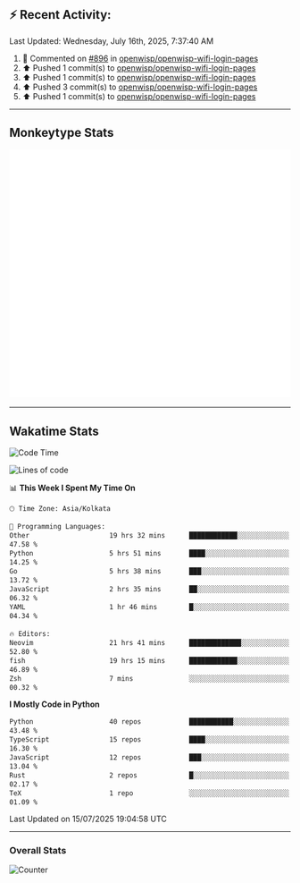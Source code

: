 ## :zap: Recent Activity:
<!--RECENT_ACTIVITY:last_update-->
Last Updated: Wednesday, July 16th, 2025, 7:37:40 AM
<!--RECENT_ACTIVITY:last_update_end-->
<!--RECENT_ACTIVITY:start-->
1. 💬 Commented on [#896](https://github.com/openwisp/openwisp-wifi-login-pages/pull/896#discussion_r2206820751) in [openwisp/openwisp-wifi-login-pages](https://github.com/openwisp/openwisp-wifi-login-pages)<br>
2. ⬆️ Pushed 1 commit(s) to [openwisp/openwisp-wifi-login-pages](https://github.com/openwisp/openwisp-wifi-login-pages)<br>
3. ⬆️ Pushed 1 commit(s) to [openwisp/openwisp-wifi-login-pages](https://github.com/openwisp/openwisp-wifi-login-pages)<br>
4. ⬆️ Pushed 3 commit(s) to [openwisp/openwisp-wifi-login-pages](https://github.com/openwisp/openwisp-wifi-login-pages)<br>
5. ⬆️ Pushed 1 commit(s) to [openwisp/openwisp-wifi-login-pages](https://github.com/openwisp/openwisp-wifi-login-pages)<br>
<!--RECENT_ACTIVITY:end-->

---

## Monkeytype Stats
<a href="https://monkeytype.com/profile/dhanus">
  <img src="https://raw.githubusercontent.com/Dhanus3133/Dhanus3133/monkeytype/monkeytype-lb.svg" alt="Monkeytype Profile" />
</a>

---

## Wakatime Stats
<!--START_SECTION:waka-->
![Code Time](http://img.shields.io/badge/Code%20Time-2%2C831%20hrs%207%20mins-blue)

![Lines of code](https://img.shields.io/badge/From%20Hello%20World%20I%27ve%20Written-4.8%20million%20lines%20of%20code-blue)

📊 **This Week I Spent My Time On** 

```text
🕑︎ Time Zone: Asia/Kolkata

💬 Programming Languages: 
Other                    19 hrs 32 mins      ████████████░░░░░░░░░░░░░   47.58 % 
Python                   5 hrs 51 mins       ████░░░░░░░░░░░░░░░░░░░░░   14.25 % 
Go                       5 hrs 38 mins       ███░░░░░░░░░░░░░░░░░░░░░░   13.72 % 
JavaScript               2 hrs 35 mins       ██░░░░░░░░░░░░░░░░░░░░░░░   06.32 % 
YAML                     1 hr 46 mins        █░░░░░░░░░░░░░░░░░░░░░░░░   04.34 % 

🔥 Editors: 
Neovim                   21 hrs 41 mins      █████████████░░░░░░░░░░░░   52.80 % 
fish                     19 hrs 15 mins      ████████████░░░░░░░░░░░░░   46.89 % 
Zsh                      7 mins              ░░░░░░░░░░░░░░░░░░░░░░░░░   00.32 % 
```

**I Mostly Code in Python** 

```text
Python                   40 repos            ███████████░░░░░░░░░░░░░░   43.48 % 
TypeScript               15 repos            ████░░░░░░░░░░░░░░░░░░░░░   16.30 % 
JavaScript               12 repos            ███░░░░░░░░░░░░░░░░░░░░░░   13.04 % 
Rust                     2 repos             █░░░░░░░░░░░░░░░░░░░░░░░░   02.17 % 
TeX                      1 repo              ░░░░░░░░░░░░░░░░░░░░░░░░░   01.09 % 
```




 Last Updated on 15/07/2025 19:04:58 UTC
<!--END_SECTION:waka-->
---

### Overall Stats

<img src="https://moe-counter.glitch.me/get/@Dhanus3133?theme=asoul" alt="Counter" />

